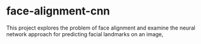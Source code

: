 # face-alignment-cnn
This project explores the problem of face alignment and examine the neural network approach for predicting facial landmarks on an image,
